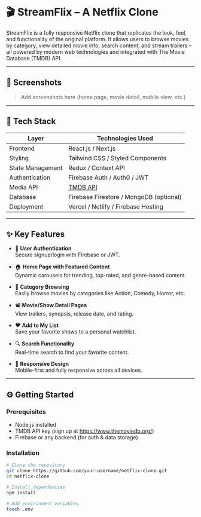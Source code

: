 # 🎬 StreamFlix – A Netflix Clone

StreamFlix is a fully responsive Netflix clone that replicates the look, feel, and functionality of the original platform. It allows users to browse movies by category, view detailed movie info, search content, and stream trailers – all powered by modern web technologies and integrated with The Movie Database (TMDB) API.


---

## 📸 Screenshots

> Add screenshots here (home page, movie detail, mobile view, etc.)

---

## 🧰 Tech Stack

| Layer             | Technologies Used                           |
|------------------|----------------------------------------------|
| Frontend          | React.js / Next.js                          |
| Styling           | Tailwind CSS / Styled Components            |
| State Management  | Redux / Context API                         |
| Authentication    | Firebase Auth / Auth0 / JWT                 |
| Media API         | [TMDB API](https://www.themoviedb.org/)     |
| Database          | Firebase Firestore / MongoDB (optional)     |
| Deployment        | Vercel / Netlify / Firebase Hosting         |

---

## ✨ Key Features

- 🔐 **User Authentication**  
  Secure signup/login with Firebase or JWT.

- 🏠 **Home Page with Featured Content**  
  Dynamic carousels for trending, top-rated, and genre-based content.

- 📁 **Category Browsing**  
  Easily browse movies by categories like Action, Comedy, Horror, etc.

- 📽️ **Movie/Show Detail Pages**  
  View trailers, synopsis, release date, and rating.

- ❤️ **Add to My List**  
  Save your favorite shows to a personal watchlist.

- 🔍 **Search Functionality**  
  Real-time search to find your favorite content.

- 📱 **Responsive Design**  
  Mobile-first and fully responsive across all devices.

---

## ⚙️ Getting Started

### Prerequisites

- Node.js installed
- TMDB API key (sign up at https://www.themoviedb.org/)
- Firebase or any backend (for auth & data storage)

### Installation

```bash
# Clone the repository
git clone https://github.com/your-username/netflix-clone.git
cd netflix-clone

# Install dependencies
npm install

# Add environment variables
touch .env

